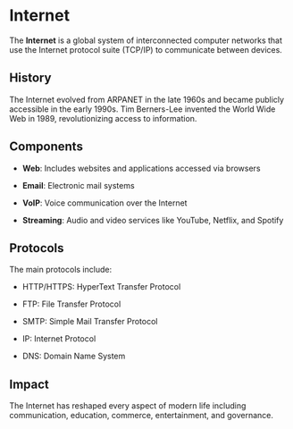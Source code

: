 # Internet

The **Internet** is a global system of interconnected computer networks that use the Internet protocol suite (TCP/IP) to communicate between devices.

## History

The Internet evolved from ARPANET in the late 1960s and became publicly accessible in the early 1990s. Tim Berners-Lee invented the World Wide Web in 1989, revolutionizing access to information.

## Components

- **Web**: Includes websites and applications accessed via browsers
- **Email**: Electronic mail systems
- **VoIP**: Voice communication over the Internet
- **Streaming**: Audio and video services like YouTube, Netflix, and Spotify

## Protocols

The main protocols include:
- HTTP/HTTPS: HyperText Transfer Protocol
- FTP: File Transfer Protocol
- SMTP: Simple Mail Transfer Protocol
- IP: Internet Protocol
- DNS: Domain Name System

## Impact

The Internet has reshaped every aspect of modern life including communication, education, commerce, entertainment, and governance.